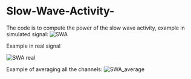 # Slow-Wave-Activity-

The code is to compute the power of the slow wave activity,
example in simulated signal:
![SWA](https://user-images.githubusercontent.com/29655962/72670496-33d1eb00-3a3e-11ea-9f06-a97b7742e073.png)

Example in real signal


![SWA real](https://user-images.githubusercontent.com/29655962/72670528-81e6ee80-3a3e-11ea-955e-8d97f70be055.png)


Example of averaging all the channels:
![SWA_average](https://user-images.githubusercontent.com/29655962/72670533-88756600-3a3e-11ea-8fe4-31b6606da7dd.png)
